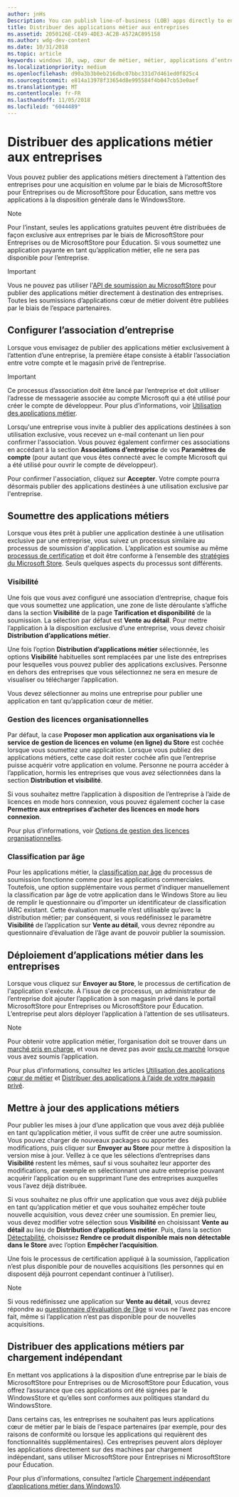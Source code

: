 ```yaml
---
author: jnHs
Description: You can publish line-of-business (LOB) apps directly to enterprises for volume acquisition via the Microsoft Store for Business or Microsoft Store for Education, without making the apps broadly available in the Store.
title: Distribuer des applications métier aux entreprises
ms.assetid: 2050126E-CE49-4DE3-AC2B-A572AC895158
ms.author: wdg-dev-content
ms.date: 10/31/2018
ms.topic: article
keywords: windows 10, uwp, cœur de métier, métier, applications d’entreprise, store pour entreprises, store pour éducation, entreprise
ms.localizationpriority: medium
ms.openlocfilehash: d90a3b3b0eb216dbc07bbc331d7d461ed0f825c4
ms.sourcegitcommit: e814a13978f33654d8e995584f4b047cb53e0aef
ms.translationtype: MT
ms.contentlocale: fr-FR
ms.lasthandoff: 11/05/2018
ms.locfileid: "6044489"
---
```

# <a name="distribute-lob-apps-to-enterprises"></a>Distribuer des applications métier aux entreprises


Vous pouvez publier des applications métiers directement à l’attention des entreprises pour une acquisition en volume par le biais de MicrosoftStore pour Entreprises ou de MicrosoftStore pour Éducation, sans mettre vos applications à la disposition générale dans le WindowsStore.

> [!NOTE]
> Pour l’instant, seules les applications gratuites peuvent être distribuées de façon exclusive aux entreprises par le biais de MicrosoftStore pour Entreprises ou de MicrosoftStore pour Éducation. Si vous soumettez une application payante en tant qu’application métier, elle ne sera pas disponible pour l’entreprise. 

> [!IMPORTANT]
> Vous ne pouvez pas utiliser l'[API de soumission au MicrosoftStore](../monetize/create-and-manage-submissions-using-windows-store-services.md) pour publier des applications métier directement à destination des entreprises. Toutes les soumissions d’applications cœur de métier doivent être publiées par le biais de l’espace partenaires.


## <a name="set-up-the-enterprise-association"></a>Configurer l’association d’entreprise

Lorsque vous envisagez de publier des applications métier exclusivement à l’attention d’une entreprise, la première étape consiste à établir l’association entre votre compte et le magasin privé de l’entreprise.

> [!IMPORTANT]
> Ce processus d’association doit être lancé par l’entreprise et doit utiliser l’adresse de messagerie associée au compte Microsoft qui a été utilisé pour créer le compte de développeur. Pour plus d’informations, voir [Utilisation des applications métier](http://go.microsoft.com/fwlink/p/?LinkId=698846).

Lorsqu'une entreprise vous invite à publier des applications destinées à son utilisation exclusive, vous recevez un e-mail contenant un lien pour confirmer l'association. Vous pouvez également confirmer ces associations en accédant à la section **Associations d’entreprise** de vos **Paramètres de compte** (pour autant que vous êtes connecté avec le compte Microsoft qui a été utilisé pour ouvrir le compte de développeur).

Pour confirmer l'association, cliquez sur **Accepter**. Votre compte pourra désormais publier des applications destinées à une utilisation exclusive par l'entreprise.


## <a name="submit-lob-apps"></a>Soumettre des applications métiers

Lorsque vous êtes prêt à publier une application destinée à une utilisation exclusive par une entreprise, vous suivez un processus similaire au processus de soumission d'application. L’application est soumise au même [processus de certification](the-app-certification-process.md) et doit être conforme à l’ensemble des [stratégies du Microsoft Store](https://docs.microsoft.com/legal/windows/agreements/store-policies). Seuls quelques aspects du processus sont différents.


### <a name="visibility"></a>Visibilité

Une fois que vous avez configuré une association d’entreprise, chaque fois que vous soumettez une application, une zone de liste déroulante s’affiche dans la section **Visibilité** de la page **Tarification et disponibilité** de la soumission. La sélection par défaut est **Vente au détail**. Pour mettre l’application à la disposition exclusive d’une entreprise, vous devez choisir **Distribution d’applications métier**.

Une fois l’option **Distribution d’applications métier** sélectionnée, les options **Visibilité** habituelles sont remplacées par une liste des entreprises pour lesquelles vous pouvez publier des applications exclusives. Personne en dehors des entreprises que vous sélectionnez ne sera en mesure de visualiser ou télécharger l’application.

Vous devez sélectionner au moins une entreprise pour publier une application en tant qu’application cœur de métier.

<span id="organizational" />

### <a name="organizational-licensing"></a>Gestion des licences organisationnelles

Par défaut, la case **Proposer mon application aux organisations via le service de gestion de licences en volume (en ligne) du Store** est cochée lorsque vous soumettez une application. Lorsque vous publiez des applications métiers, cette case doit rester cochée afin que l’entreprise puisse acquérir votre application en volume. Personne ne pourra accéder à l’application, hormis les entreprises que vous avez sélectionnées dans la section **Distribution et visibilité**.

Si vous souhaitez mettre l’application à disposition de l’entreprise à l’aide de licences en mode hors connexion, vous pouvez également cocher la case **Permettre aux entreprises d’acheter des licences en mode hors connexion**.

Pour plus d’informations, voir [Options de gestion des licences organisationnelles](organizational-licensing.md).


### <a name="age-ratings"></a>Classification par âge

Pour les applications métier, la [classification par âge](age-ratings.md) du processus de soumission fonctionne comme pour les applications commerciales. Toutefois, une option supplémentaire vous permet d’indiquer manuellement la classification par âge de votre application dans le Windows Store au lieu de remplir le questionnaire ou d’importer un identificateur de classification IARC existant. Cette évaluation manuelle n’est utilisable qu’avec la distribution métier; par conséquent, si vous redéfinissez le paramètre **Visibilité** de l’application sur **Vente au détail**, vous devrez répondre au questionnaire d’évaluation de l’âge avant de pouvoir publier la soumission.


## <a name="enterprise-deployment-of-lob-apps"></a>Déploiement d’applications métier dans les entreprises

Lorsque vous cliquez sur **Envoyer au Store**, le processus de certification de l'application s'exécute. À l’issue de ce processus, un administrateur de l’entreprise doit ajouter l’application à son magasin privé dans le portail MicrosoftStore pour Entreprises ou MicrosoftStore pour Éducation. L’entreprise peut alors déployer l’application à l’attention de ses utilisateurs.

> [!NOTE]
> Pour obtenir votre application métier, l’organisation doit se trouver dans un [marché pris en charge](https://technet.microsoft.com/itpro/windows/whats-new/windows-store-for-business-overview#supported-markets), et vous ne devez pas avoir [exclu ce marché](define-pricing-and-market-selection.md) lorsque vous avez soumis l’application. 

Pour plus d’informations, consultez les articles [Utilisation des applications cœur de métier](http://go.microsoft.com/fwlink/p/?LinkId=698846) et [Distribuer des applications à l’aide de votre magasin privé](http://go.microsoft.com/fwlink/p/?LinkId=698847).


## <a name="update-lob-apps"></a>Mettre à jour des applications métiers

Pour publier les mises à jour d’une application que vous avez déjà publiée en tant qu’application métier, il vous suffit de créer une autre soumission. Vous pouvez charger de nouveaux packages ou apporter des modifications, puis cliquer sur **Envoyer au Store** pour mettre à disposition la version mise à jour. Veillez à ce que les sélections d’entreprises dans **Visibilité** restent les mêmes, sauf si vous souhaitez leur apporter des modifications, par exemple en sélectionnant une autre entreprise pouvant acquérir l’application ou en supprimant l’une des entreprises auxquelles vous l’avez déjà distribuée.

Si vous souhaitez ne plus offrir une application que vous avez déjà publiée en tant qu’application métier et que vous souhaitez empêcher toute nouvelle acquisition, vous devez créer une soumission. En premier lieu, vous devez modifier votre sélection sous **Visibilité** en choisissant **Vente au détail** au lieu de **Distribution d’applications métier**. Puis, dans la section [Détectabilité](choose-visibility-options.md#discoverability), choisissez **Rendre ce produit disponible mais non détectable dans le Store** avec l’option **Empêcher l’acquisition**.

Une fois le processus de certification appliqué à la soumission, l’application n’est plus disponible pour de nouvelles acquisitions (les personnes qui en disposent déjà pourront cependant continuer à l’utiliser).

> [!NOTE]
> Si vous redéfinissez une application sur **Vente au détail**, vous devrez répondre au [questionnaire d’évaluation de l’âge](age-ratings.md) si vous ne l’avez pas encore fait, même si l’application n’est pas disponible pour de nouvelles acquisitions.


## <a name="distribute-lob-apps-through-sideloading"></a>Distribuer des applications métiers par chargement indépendant

En mettant vos applications à la disposition d’une entreprise par le biais de MicrosoftStore pour Entreprises ou de MicrosoftStore pour Éducation, vous offrez l’assurance que ces applications ont été signées par le WindowsStore et qu’elles sont conformes aux politiques standard du WindowsStore.

Dans certains cas, les entreprises ne souhaitent pas leurs applications cœur de métier par le biais de l’espace partenaires (par exemple, pour des raisons de conformité ou lorsque les applications qui requièrent des fonctionnalités supplémentaires). Ces entreprises peuvent alors déployer les applications directement sur des machines par chargement indépendant, sans utiliser MicrosoftStore pour Entreprises ni MicrosoftStore pour Éducation.

Pour plus d’informations, consultez l’article [Chargement indépendant d’applications métier dans Windows10](http://go.microsoft.com/fwlink/p/?LinkId=623433).

 

 




